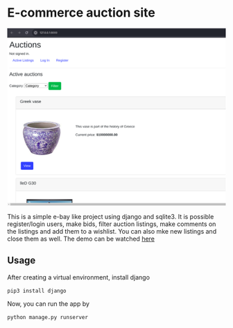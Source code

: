 # E-commerce auction site


<p align="center">
  <img src="./screenshots/homepage.png" alt="HomePage" width="600"/>
</p>


This is a simple e-bay like project using django and sqlite3. It is possible register/login users, make bids, filter auction listings, make comments on the listings and add them to a wishlist. You can also mke new listings and close them as well. The demo can be watched [here](https://youtu.be/AXfDrMC3Z6A?si=zUXYXSK8DxNMi2Sn)


## Usage

After creating a virtual environment, install django

```
pip3 install django
```

Now, you can run the app by 

```
python manage.py runserver
```
